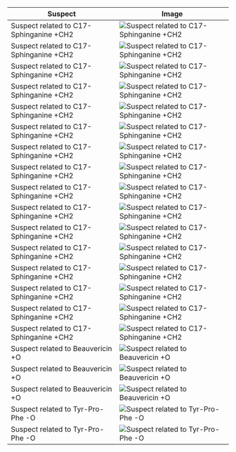 Suspect | Image
--- | ---
Suspect related to C17-Sphinganine +CH2 | ![Suspect related to C17-Sphinganine +CH2](https://metabolomics-usi.ucsd.edu/svg/?usi=mzspec:MSV000078547:121207_aby_B_DD_MS2.mzXML:scan:102&mz_min=50&mz_max=500)
Suspect related to C17-Sphinganine +CH2 | ![Suspect related to C17-Sphinganine +CH2](https://metabolomics-usi.ucsd.edu/svg/?usi=mzspec:MSV000078547:121207_aby_B_DD_MS2.mzXML:scan:109&mz_min=50&mz_max=500)
Suspect related to C17-Sphinganine +CH2 | ![Suspect related to C17-Sphinganine +CH2](https://metabolomics-usi.ucsd.edu/svg/?usi=mzspec:MSV000078547:121207_aby_D_DD_MS2.mzXML:scan:55&mz_min=50&mz_max=500)
Suspect related to C17-Sphinganine +CH2 | ![Suspect related to C17-Sphinganine +CH2](https://metabolomics-usi.ucsd.edu/svg/?usi=mzspec:MSV000078547:121207_aby_D_DD_MS2.mzXML:scan:60&mz_min=50&mz_max=500)
Suspect related to C17-Sphinganine +CH2 | ![Suspect related to C17-Sphinganine +CH2](https://metabolomics-usi.ucsd.edu/svg/?usi=mzspec:MSV000078547:121207_aby_D_DD_MS2.mzXML:scan:184&mz_min=50&mz_max=500)
Suspect related to C17-Sphinganine +CH2 | ![Suspect related to C17-Sphinganine +CH2](https://metabolomics-usi.ucsd.edu/svg/?usi=mzspec:MSV000078547:121207_aby_D_DD_MS2.mzXML:scan:198&mz_min=50&mz_max=500)
Suspect related to C17-Sphinganine +CH2 | ![Suspect related to C17-Sphinganine +CH2](https://metabolomics-usi.ucsd.edu/svg/?usi=mzspec:MSV000078547:121207_proximicin_B_DD_MS2.mzXML:scan:34&mz_min=50&mz_max=500)
Suspect related to C17-Sphinganine +CH2 | ![Suspect related to C17-Sphinganine +CH2](https://metabolomics-usi.ucsd.edu/svg/?usi=mzspec:MSV000078547:121207_proximicin_B_DD_MS2.mzXML:scan:38&mz_min=50&mz_max=500)
Suspect related to C17-Sphinganine +CH2 | ![Suspect related to C17-Sphinganine +CH2](https://metabolomics-usi.ucsd.edu/svg/?usi=mzspec:MSV000078547:121207_proximicin_B_DD_MS2.mzXML:scan:112&mz_min=50&mz_max=500)
Suspect related to C17-Sphinganine +CH2 | ![Suspect related to C17-Sphinganine +CH2](https://metabolomics-usi.ucsd.edu/svg/?usi=mzspec:MSV000078547:121207_proximicin_B_DD_MS2.mzXML:scan:170&mz_min=50&mz_max=500)
Suspect related to C17-Sphinganine +CH2 | ![Suspect related to C17-Sphinganine +CH2](https://metabolomics-usi.ucsd.edu/svg/?usi=mzspec:MSV000078547:121207_aby_L_DD_MS2.mzXML:scan:119&mz_min=50&mz_max=500)
Suspect related to C17-Sphinganine +CH2 | ![Suspect related to C17-Sphinganine +CH2](https://metabolomics-usi.ucsd.edu/svg/?usi=mzspec:MSV000078547:121207_aby_L_DD_MS2.mzXML:scan:138&mz_min=50&mz_max=500)
Suspect related to C17-Sphinganine +CH2 | ![Suspect related to C17-Sphinganine +CH2](https://metabolomics-usi.ucsd.edu/svg/?usi=mzspec:MSV000078547:121207_aby_H_DD_MS2.mzXML:scan:183&mz_min=50&mz_max=500)
Suspect related to C17-Sphinganine +CH2 | ![Suspect related to C17-Sphinganine +CH2](https://metabolomics-usi.ucsd.edu/svg/?usi=mzspec:MSV000078547:121207_aby_H_DD_MS2.mzXML:scan:187&mz_min=50&mz_max=500)
Suspect related to C17-Sphinganine +CH2 | ![Suspect related to C17-Sphinganine +CH2](https://metabolomics-usi.ucsd.edu/svg/?usi=mzspec:MSV000078547:fi1026c_FT-it.mzXML:scan:270&mz_min=50&mz_max=500)
Suspect related to C17-Sphinganine +CH2 | ![Suspect related to C17-Sphinganine +CH2](https://metabolomics-usi.ucsd.edu/svg/?usi=mzspec:MSV000078547:fi1026c_FT-it.mzXML:scan:339&mz_min=50&mz_max=500)
Suspect related to Beauvericin +O | ![Suspect related to Beauvericin +O](https://metabolomics-usi.ucsd.edu/svg/?usi=mzspec:MSV000078547:121207_aby_J_DD_MS2.mzXML:scan:125&mz_min=50&mz_max=500)
Suspect related to Beauvericin +O | ![Suspect related to Beauvericin +O](https://metabolomics-usi.ucsd.edu/svg/?usi=mzspec:MSV000078547:121207_aby_J_DD_MS2.mzXML:scan:139&mz_min=50&mz_max=500)
Suspect related to Beauvericin +O | ![Suspect related to Beauvericin +O](https://metabolomics-usi.ucsd.edu/svg/?usi=mzspec:MSV000078547:121207_aby_J_DD_MS2.mzXML:scan:309&mz_min=50&mz_max=500)
Suspect related to Tyr-Pro-Phe -O | ![Suspect related to Tyr-Pro-Phe -O](https://metabolomics-usi.ucsd.edu/svg/?usi=mzspec:MSV000078547:fi1026d_FT-it.mzXML:scan:128&mz_min=50&mz_max=500)
Suspect related to Tyr-Pro-Phe -O | ![Suspect related to Tyr-Pro-Phe -O](https://metabolomics-usi.ucsd.edu/svg/?usi=mzspec:MSV000078547:fi1026d_FT-it.mzXML:scan:132&mz_min=50&mz_max=500)